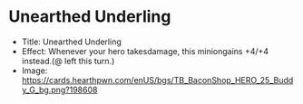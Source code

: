# Unearthed Underling
- Title:  Unearthed Underling
- Effect:  Whenever your hero takesdamage, this miniongains +4/+4 instead.(@ left this turn.)
- Image:  https://cards.hearthpwn.com/enUS/bgs/TB_BaconShop_HERO_25_Buddy_G_bg.png?198608
